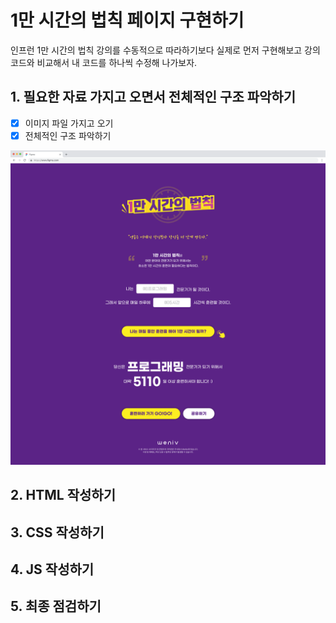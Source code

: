 # 1만 시간의 법칙 페이지 구현하기

인프런 1만 시간의 법칙 강의를 수동적으로 따라하기보다 실제로 먼저 구현해보고 강의 코드와 비교해서 내 코드를 하나씩 수정해 나가보자.

## 1. 필요한 자료 가지고 오면서 전체적인 구조 파악하기

- [x] 이미지 파일 가지고 오기
- [x] 전체적인 구조 파악하기

![Alt text](image/image.png)

## 2. HTML 작성하기

## 3. CSS 작성하기

## 4. JS 작성하기

## 5. 최종 점검하기
